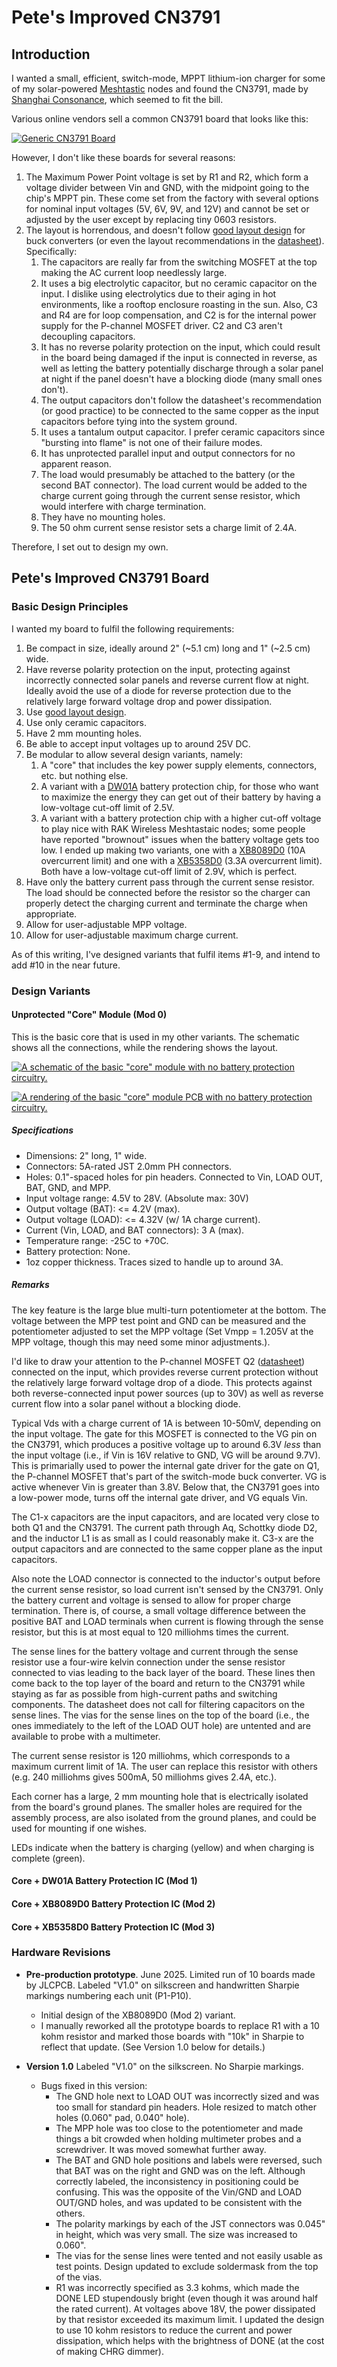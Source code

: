 # Pete's Improved CN3791

## Introduction
I wanted a small, efficient, switch-mode, MPPT lithium-ion charger for some of my solar-powered [Meshtastic](https://www.meshtastic.org/) nodes and found the CN3791, made by [Shanghai Consonance](http://www.consonance-elec.com/en/), which seemed to fit the bill.

Various online vendors sell a common CN3791 board that looks like this:

[![Generic CN3791 Board](images/CN3791_generic_board-small.jpg)](images/CN3791_generic_board.jpg)  

However, I don't like these boards for several reasons:
1. The Maximum Power Point voltage is set by R1 and R2, which form a voltage divider between Vin and GND, with the midpoint going to the chip's MPPT pin. These come set from the factory with several options for nominal input voltages (5V, 6V, 9V, and 12V) and cannot be set or adjusted by the user except by replacing tiny 0603 resistors.
2. The layout is horrendous, and doesn't follow [good layout design](files/rohm-buck-converter-application-note.pdf) for buck converters (or even the layout recommendations in the [datasheet](files/Datasheet_CN3791.pdf)). Specifically:
    1. The capacitors are really far from the switching MOSFET at the top making the AC current loop needlessly large.
	2. It uses a big electrolytic capacitor, but no ceramic capacitor on the input. I dislike using electrolytics due to their aging in hot environments, like a rooftop enclosure roasting in the sun. Also, C3 and R4 are for loop compensation, and C2 is for the internal power supply for the P-channel MOSFET driver. C2 and C3 aren't decoupling capacitors.
	3. It has no reverse polarity protection on the input, which could result in the board being damaged if the input is connected in reverse, as well as letting the battery potentially discharge through a solar panel at night if the panel doesn't have a blocking diode (many small ones don't).
	4. The output capacitors don't follow the datasheet's recommendation (or good practice) to be connected to the same copper as the input capacitors before tying into the system ground.
	5. It uses a tantalum output capacitor. I prefer ceramic capacitors since "bursting into flame" is not one of their failure modes.
	6. It has unprotected parallel input and output connectors for no apparent reason.
	7. The load would presumably be attached to the battery (or the second BAT connector). The load current would be added to the charge current going through the current sense resistor, which would interfere with charge termination.
	8. They have no mounting holes.
	9. The 50 ohm current sense resistor sets a charge limit of 2.4A.

Therefore, I set out to design my own.

## Pete's Improved CN3791 Board
### Basic Design Principles
I wanted my board to fulfil the following requirements:
1. Be compact in size, ideally around 2" (~5.1 cm) long and 1" (~2.5 cm) wide.
2. Have reverse polarity protection on the input, protecting against incorrectly connected solar panels and reverse current flow at night. Ideally avoid the use of a diode for reverse protection due to the relatively large forward voltage drop and power dissipation.
3. Use [good layout design](files/rohm-buck-converter-application-note.pdf).
4. Use only ceramic capacitors.
5. Have 2 mm mounting holes.
6. Be able to accept input voltages up to around 25V DC.
7. Be modular to allow several design variants, namely:
    1. A "core" that includes the key power supply elements, connectors, etc. but nothing else.
	2. A variant with a [DW01A](https://www.best-microcontroller-projects.com/dw01a.html) battery protection chip, for those who want to maximize the energy they can get out of their battery by having a low-voltage cut-off limit of 2.5V.
	3. A variant with a battery protection chip with a higher cut-off voltage to play nice with RAK Wireless Meshtastaic nodes; some people have reported "brownout" issues when the battery voltage gets too low. I ended up making two variants, one with a [XB8089D0](files/Datasheet_XB8089D0.pdf) (10A overcurrent limit) and one with a [XB5358D0](files/Datasheet_XB5358D0.pdf) (3.3A overcurrent limit). Both have a low-voltage cut-off limit of 2.9V, which is perfect.
8. Have only the battery current pass through the current sense resistor. The load should be connected before the resistor so the charger can properly detect the charging current and terminate the charge when appropriate.
9. Allow for user-adjustable MPP voltage.
10. Allow for user-adjustable maximum charge current.

As of this writing, I've designed variants that fulfil items #1-9, and intend to add #10 in the near future.

### Design Variants
#### Unprotected "Core" Module (Mod 0)
This is the basic core that is used in my other variants. The schematic shows all the connections, while the rendering shows the layout.

[![A schematic of the basic "core" module with no battery protection circuitry.](images/core_schematic-small.png)](images/core_schematic.png)

[![A rendering of the basic "core" module PCB with no battery protection circuitry.](images/core_pcb-small.png)](images/core_pcb.png)

##### Specifications
- Dimensions: 2" long, 1" wide.
- Connectors: 5A-rated JST 2.0mm PH connectors.
- Holes: 0.1"-spaced holes for pin headers. Connected to Vin, LOAD OUT, BAT, GND, and MPP.
- Input voltage range: 4.5V to 28V. (Absolute max: 30V)
- Output voltage (BAT): <= 4.2V (max).
- Output voltage (LOAD): <= 4.32V (w/ 1A charge current).
- Current (Vin, LOAD, and BAT connectors): 3 A (max).
- Temperature range: -25C to +70C.
- Battery protection: None.
- 1oz copper thickness. Traces sized to handle up to around 3A.

##### Remarks

The key feature is the large blue multi-turn potentiometer at the bottom. The voltage between the MPP test point and GND can be measured and the potentiometer adjusted to set the MPP voltage (Set Vmpp = 1.205V at the MPP voltage, though this may need some minor adjustments.).

I'd like to draw your attention to the P-channel MOSFET Q2 ([datasheet](files/Datasheet_AO3401A.pdf)) connected on the input, which provides reverse current protection without the relatively large forward voltage drop of a diode. This protects against both reverse-connected input power sources (up to 30V) as well as reverse current flow into a solar panel without a blocking diode.

Typical Vds with a charge current of 1A is between 10-50mV, depending on the input voltage. The gate for this MOSFET is connected to the VG pin on the CN3791, which produces a positive voltage up to around 6.3V *less* than the input voltage (i.e., if Vin is 16V relative to GND, VG will be around 9.7V). This is primarially used to power the internal gate driver for the gate on Q1, the P-channel MOSFET that's part of the switch-mode buck converter. VG is active whenever Vin is greater than 3.8V. Below that, the CN3791 goes into a low-power mode, turns off the internal gate driver, and VG equals Vin.

The C1-x capacitors are the input capacitors, and are located very close to both Q1 and the CN3791. The current path through Aq, Schottky diode D2, and the inductor L1 is as small as I could reasonably make it. C3-x are the output capacitors and are connected to the same copper plane as the input capacitors.

Also note the LOAD connector is connected to the inductor's output before the current sense resistor, so load current isn't sensed by the CN3791. Only the battery current and voltage is sensed to allow for proper charge termination. There is, of course, a small voltage difference between the positive BAT and LOAD terminals when current is flowing through the sense resistor, but this is at most equal to 120 milliohms times the current.

The sense lines for the battery voltage and current through the sense resistor use a four-wire kelvin connection under the sense resistor connected to vias leading to the back layer of the board. These lines then come back to the top layer of the board and return to the CN3791 while staying as far as possible from high-current paths and switching components. The datasheet does not call for filtering capacitors on the sense lines. The vias for the sense lines on the top of the board (i.e., the ones immediately to the left of the LOAD OUT hole) are untented and are available to probe with a multimeter.

The current sense resistor is 120 milliohms, which corresponds to a maximum current limit of 1A. The user can replace this resistor with others (e.g. 240 milliohms gives 500mA, 50 milliohms gives 2.4A, etc.).

Each corner has a large, 2 mm mounting hole that is electrically isolated from the board's ground planes. The smaller holes are required for the assembly process, are also isolated from the ground planes, and could be used for mounting if one wishes.

LEDs indicate when the battery is charging (yellow) and when charging is complete (green).

#### Core + DW01A Battery Protection IC (Mod 1)

#### Core + XB8089D0 Battery Protection IC (Mod 2)

#### Core + XB5358D0 Battery Protection IC (Mod 3)

### Hardware Revisions
- **Pre-production prototype**. June 2025. Limited run of 10 boards made by JLCPCB. Labeled "V1.0" on silkscreen and handwritten Sharpie markings numbering each unit (P1-P10).
    - Initial design of the XB8089D0 (Mod 2) variant.
	- I manually reworked all the prototype boards to replace R1 with a 10 kohm resistor and marked those boards with "10k" in Sharpie to reflect that update. (See Version 1.0 below for details.)
	
- **Version 1.0** Labeled "V1.0" on the silkscreen. No Sharpie markings.
    - Bugs fixed in this version:
	    - The GND hole next to LOAD OUT was incorrectly sized and was too small for standard pin headers. Hole resized to match other holes (0.060" pad, 0.040" hole).
	    - The MPP hole was too close to the potentiometer and made things a bit crowded when holding multimeter probes and a screwdriver. It was moved somewhat further away.
	    - The BAT and GND hole positions and labels were reversed, such that BAT was on the right and GND was on the left. Although correctly labeled, the inconsistency in positioning could be confusing. This was the opposite of the Vin/GND and LOAD OUT/GND holes, and was updated to be consistent with the others.
    	- The polarity markings by each of the JST connectors was 0.045" in height, which was very small. The size was increased to 0.060".
    	- The vias for the sense lines were tented and not easily usable as test points. Design updated to exclude soldermask from the top of the vias.
    	- R1 was incorrectly specified as 3.3 kohms, which made the DONE LED stupendously bright (even though it was around half the rated current). At voltages above 18V, the power dissipated by that resistor exceeded its maximum limit. I updated the design to use 10 kohm resistors to reduce the current and power dissipation, which helps with the brightness of DONE (at the cost of making CHRG dimmer).
